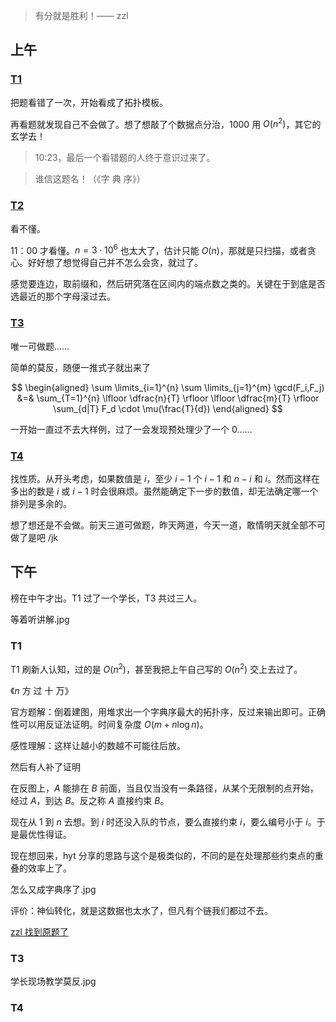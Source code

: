 > 有分就是胜利！—— zzl

## 上午

### [T1](http://szjudge.com/d/contest2/p/1)

把题看错了一次，开始看成了拓扑模板。

再看题就发现自己不会做了。想了想敲了个数据点分治，$1000$ 用 $O(n^2)$，其它的玄学去！

> 10:23，最后一个看错题的人终于意识过来了。

> 谁信这题名！（《字 典 序》）

### [T2](http://szjudge.com/d/contest2/p/2)

看不懂。

11：00 才看懂。$n=3 \cdot 10^6$ 也太大了，估计只能 $O(n)$，那就是只扫描，或者贪心。好好想了想觉得自己并不怎么会贪，就过了。

感觉要连边，取前缀和，然后研究落在区间内的端点数之类的。关键在于到底是否选最近的那个字母滚过去。

### [T3](http://szjudge.com/d/contest2/p/3)

唯一可做题……

简单的莫反，随便一推式子就出来了

$$
\begin{aligned}
\sum \limits_{i=1}^{n} \sum \limits_{j=1}^{m} \gcd(F_i,F_j) &=& \sum_{T=1}^{n} \lfloor \dfrac{n}{T} \rfloor \lfloor \dfrac{m}{T} \rfloor \sum_{d|T} F_d \cdot \mu(\frac{T}{d}) 
\end{aligned}
$$

一开始一直过不去大样例，过了一会发现预处理少了一个 $0$……

### [T4](http://szjudge.com/d/contest2/p/4)

找性质。从开头考虑，如果数值是 $i$，至少 $i-1$ 个 $i-1$ 和 $n-i$ 和 $i$。然而这样在多出的数是 $i$ 或 $i-1$ 时会很麻烦。虽然能确定下一步的数值，却无法确定哪一个排列是多余的。

想了想还是不会做。前天三道可做题，昨天两道，今天一道，敢情明天就全部不可做了是吧 /jk

## 下午

榜在中午才出。T1 过了一个学长，T3 共过三人。

等着听讲解.jpg

### T1

T1 刷新人认知，过的是 $O(n^2)$，甚至我把上午自己写的 $O(n^2)$ 交上去过了。

《$n$ 方 过 十 万》

官方题解：倒着建图，用堆求出一个字典序最大的拓扑序，反过来输出即可。正确性可以用反证法证明。时间复杂度 $O(m + n \log n)$。

感性理解：这样让越小的数越不可能往后放。

然后有人补了证明

在反图上，$A$ 能排在 $B$ 前面，当且仅当没有一条路径，从某个无限制的点开始，经过 $A$，到达 $B$。反之称 $A$ 直接约束 $B$。

现在从 $1$ 到 $n$ 去想。到 $i$ 时还没入队的节点，要么直接约束 $i$，要么编号小于 $i$。于是最优性得证。

现在想回来，hyt 分享的思路与这个是极类似的，不同的是在处理那些约束点的重叠的效率上了。

怎么又成字典序了.jpg

评价：神仙转化，就是这数据也太水了，但凡有个链我们都过不去。

[zzl 找到原题了](https://blog.csdn.net/u012861385/article/details/38059515)

### T3

学长现场教学莫反.jpg

### T4

